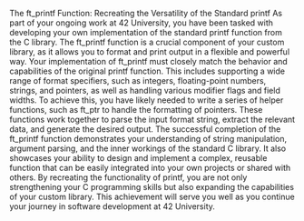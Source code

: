 The ft_printf Function: Recreating the Versatility of the Standard printf
As part of your ongoing work at 42 University, you have been tasked with developing your own implementation of the standard printf function from the C library. The ft_printf function is a crucial component of your custom library, as it allows you to format and print output in a flexible and powerful way.
Your implementation of ft_printf must closely match the behavior and capabilities of the original printf function. This includes supporting a wide range of format specifiers, such as integers, floating-point numbers, strings, and pointers, as well as handling various modifier flags and field widths.
To achieve this, you have likely needed to write a series of helper functions, such as ft_ptr to handle the formatting of pointers. These functions work together to parse the input format string, extract the relevant data, and generate the desired output.
The successful completion of the ft_printf function demonstrates your understanding of string manipulation, argument parsing, and the inner workings of the standard C library. It also showcases your ability to design and implement a complex, reusable function that can be easily integrated into your own projects or shared with others.
By recreating the functionality of printf, you are not only strengthening your C programming skills but also expanding the capabilities of your custom library. This achievement will serve you well as you continue your journey in software development at 42 University.
